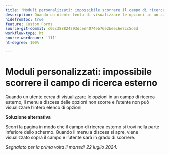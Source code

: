 ```yaml
---
title: 'Moduli personalizzati: impossibile scorrere il campo di ricerca esterno'
description: Quando un utente tenta di visualizzare le opzioni in un campo di ricerca esterno, il menu a discesa delle opzioni non scorre e l’utente non può visualizzare l’intero elenco di opzioni
hidefromtoc: true
feature: Custom Forms
source-git-commit: c05c388824293dcee4074eb76e2beec6e7cc5d6d
workflow-type: ht
source-wordcount: '111'
ht-degree: 100%

---
```



# Moduli personalizzati: impossibile scorrere il campo di ricerca esterno

Quando un utente cerca di visualizzare le opzioni in un campo di ricerca esterno, il menu a discesa delle opzioni non scorre e l’utente non può visualizzare l’intero elenco di opzioni

**Soluzione alternativa**

Scorri la pagina in modo che il campo di ricerca esterno si trovi nella parte inferiore dello schermo. Quando il menu a discesa si apre, viene visualizzato sopra il campo e l’utente sarà in grado di scorrere.

_Segnalato per la prima volta il martedì 22 luglio 2024._
